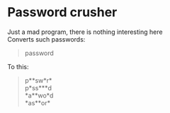 # Password сrusher
Just a mad program, there is nothing interesting here <br/>
Converts such passwords: <br/>
> password <br/>

To this: <br/>
> p\*\*sw\*r\* <br/>
> p\*ss\*\*\*d <br/>
> \*a\*\*wo\*d <br/>
> \*as\*\*or\* <br/>
